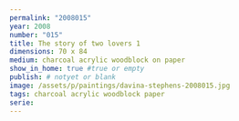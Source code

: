 ```yaml
---
permalink: "2008015"
year: 2008
number: "015"
title: The story of two lovers 1
dimensions: 70 x 84
medium: charcoal acrylic woodblock on paper
show_in_home: true #true or empty
publish: # notyet or blank
image: /assets/p/paintings/davina-stephens-2008015.jpg
tags: charcoal acrylic woodblock paper
serie:
---
```

